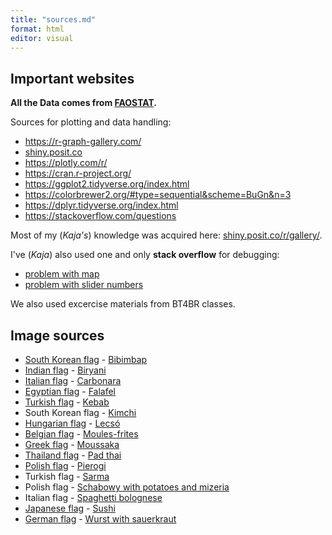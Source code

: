 ```yaml
---
title: "sources.md"
format: html
editor: visual
---
```


## Important websites

**All the Data comes from [FAOSTAT](https://www.fao.org/faostat/en/#data/TCL).**

Sources for plotting and data handling:

-   <https://r-graph-gallery.com/>
-   [shiny.posit.co](%5Bshiny.posit.co%5D)
-   <https://plotly.com/r/>
-   <https://cran.r-project.org/>
-   <https://ggplot2.tidyverse.org/index.html>
-   <https://colorbrewer2.org/#type=sequential&scheme=BuGn&n=3>
-   <https://dplyr.tidyverse.org/index.html>
-   <https://stackoverflow.com/questions>

Most of my (*Kaja's*) knowledge was acquired here: [shiny.posit.co/r/gallery/](https://shiny.posit.co/r/gallery/).

I've (*Kaja*) also used one and only **stack overflow** for debugging:

-   [problem with map](https://stackoverflow.com/questions/46991612/choropleth-world-map-not-showing-all-countries)
-   [problem with slider numbers](https://stackoverflow.com/questions/26636335/formatting-number-output-of-sliderinput-in-shiny)

We also used excercise materials from BT4BR classes.

## Image sources

-   [South Korean flag](https://en.wikipedia.org/wiki/Flag_of_South_Korea#/media/File:Flag_of_South_Korea.svg) - [Bibimbap](https://pl.wikipedia.org/wiki/Bibimbap#/media/Plik:Korean.food-Bibimbap-02.jpg)
-   [Indian flag](https://en.wikipedia.org/wiki/Flag_of_India#/media/File:Flag_of_India.svg) - [Biryani](https://en.wikipedia.org/wiki/Biryani#/media/File:%22Hyderabadi_Dum_Biryani%22.jpg)
-   [Italian flag](https://en.wikipedia.org/wiki/Flag_of_Italy#/media/File:Flag_of_Italy.svg) - [Carbonara](https://en.wikipedia.org/wiki/Carbonara#/media/File:Espaguetis_carbonara.jpg)
-   [Egyptian flag](https://en.wikipedia.org/wiki/Flag_of_Egypt#/media/File:Flag_of_Egypt.svg) - [Falafel](https://en.wikipedia.org/wiki/Falafel#/media/File:Falafel_balls.jpg)
-   [Turkish flag](https://simple.wikipedia.org/wiki/Flag_of_Turkey#/media/File:Flag_of_Turkey.svg) - [Kebab](https://pl.wikipedia.org/wiki/D%C3%B6ner_kebab#/media/Plik:D%C3%B6ner_Kebab,_Berlin,2010(01).jpg)
-   South Korean flag - [Kimchi](https://pl.wikipedia.org/wiki/Kimchi#/media/Plik:Korean_Gimchi01.jpg)
-   [Hungarian flag](https://en.wikipedia.org/wiki/Flag_of_Hungary#/media/File:Flag_of_Hungary.svg) - [Lecsó](https://en.wikipedia.org/wiki/Lecs%C3%B3#/media/File:Warm_Colors-_my_Mom's_Hungarian_Lecs%C3%B3_cropped.jpg)
-   [Belgian flag](https://en.wikipedia.org/wiki/Flag_of_Belgium#/media/File:Flag_of_Belgium.svg) - [Moules-frites](https://en.wikipedia.org/wiki/Moules-frites#/media/File:Moules-frites_at_Chez_Leon_in_Brussels.jpg)
-   [Greek flag](https://en.wikipedia.org/wiki/Flag_of_Greece#/media/File:Flag_of_Greece.svg) - [Moussaka](https://en.wikipedia.org/wiki/Moussaka#/media/File:MussakasMeMelitsanesKePatates01.JPG)
-   [Thailand flag](https://en.wikipedia.org/wiki/Flag_of_Thailand#/media/File:Flag_of_Thailand.svg) - [Pad thai](https://en.wikipedia.org/wiki/Pad_thai#/media/File:Phat_Thai_kung_Chang_Khien_street_stall.jpg)
-   [Polish flag](https://en.wikipedia.org/wiki/Flag_of_Poland#/media/File:Flag_of_Poland.svg) - [Pierogi](https://en.wikipedia.org/wiki/Pierogi#/media/File:04565_Christmas_dumplings_with_dried_plums.JPG)
-   Turkish flag - [Sarma](https://en.wikipedia.org/wiki/Stuffed_leaves#/media/File:Yaprak_sarma,_Kayseri_style.jpg)
-   Polish flag - [Schabowy with potatoes and mizeria](https://pliki.doradcasmaku.pl/klasyczny-obiadek-kotlet-z-ziemniakami-i-mizeria0-4.webp)
-   Italian flag - [Spaghetti bolognese](https://en.wikipedia.org/wiki/Bolognese_sauce#/media/File:Spaghetti_bolognese_(hozinja).jpg)
-   [Japanese flag](https://en.wikipedia.org/wiki/Flag_of_Japan#/media/File:Flag_of_Japan.svg) - [Sushi](https://en.wikipedia.org/wiki/Sushi#/media/File:Sushi_platter.jpg)
-   [German flag](https://en.wikipedia.org/wiki/Flag_of_Germany#/media/File:Flag_of_Germany.svg) - [Wurst with sauerkraut](https://en.wikipedia.org/wiki/Bratwurst#/media/File:2010.08.22.143425_N%C3%BCrnberger_Rostbratwurst_Kirwa_Sulzbach-Rosenberg.jpg)
